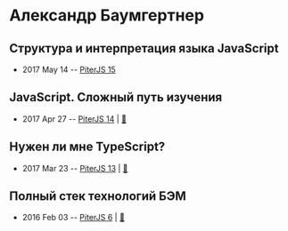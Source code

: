 # Александр Баумгертнер

## Структура и интерпретация языка JavaScript
- 2017 May 14 -- [PiterJS 15](https://www.youtube.com/watch?v=kqmW8PtObPo)    
## JavaScript. Сложный путь изучения
- 2017 Apr 27 -- [PiterJS 14](https://www.youtube.com/watch?v=2uWh7V70_d8)  | [:notebook:](https://easy-deep-learning.github.io/boost-your-javascript-knowledge-level/)  
## Нужен ли мне TypeScript?
- 2017 Mar 23 -- [PiterJS 13](https://www.youtube.com/watch?v=0lu3WYLW4ps)  | [:notebook:](https://easy-deep-learning.github.io/types-sugar-in-javascript/)  
## Полный стек технологий БЭМ
- 2016 Feb 03 -- [PiterJS 6](https://www.youtube.com/watch?v=VsGl-xZtxFg)  | [:notebook:](http://alexbaumgertner.github.io/presentation-bem-stack/)  
